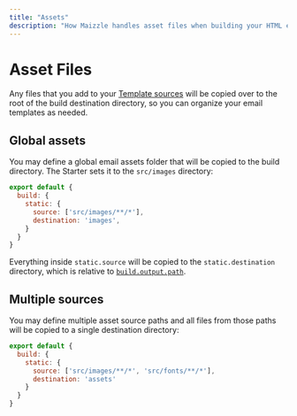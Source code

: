```yaml
---
title: "Assets"
description: "How Maizzle handles asset files when building your HTML emails."
---
```


# Asset Files

Any files that you add to your [Template sources](/docs/configuration/templates) will be copied over to the root of the build destination directory, so you can organize your email templates as needed.

## Global assets

You may define a global email assets folder that will be copied to the build directory. The Starter sets it to the `src/images` directory:

```js [config.js]
export default {
  build: {
    static: {
      source: ['src/images/**/*'],
      destination: 'images',
    }
  }
}
```

Everything inside `static.source` will be copied to the `static.destination` directory, which is relative to [`build.output.path`](/docs/configuration/templates#path).

## Multiple sources

You may define multiple asset source paths and all files from those paths will be copied to a single destination directory:

```js [config.js]
export default {
  build: {
    static: {
      source: ['src/images/**/*', 'src/fonts/**/*'],
      destination: 'assets'
    }
  }
}
```
